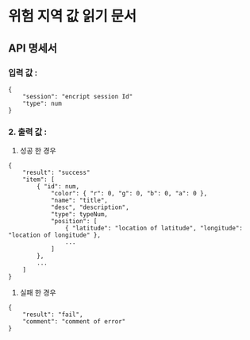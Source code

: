 # 위험 지역 값 읽기 문서

## API 명세서 
### 입력 값 :
```
{
    "session": "encript session Id"
    "type": num
}
```
### 2. 출력 값 :
   1. 성공 한 경우
```
{
    "result": "success"
    "item": [
        { "id": num,
            "color": { "r": 0, "g": 0, "b": 0, "a": 0 },
            "name": "title",
            "desc", "description",
            "type": typeNum,
            "position": [
                { "latitude": "location of latitude", "longitude": "location of longitude" },
                ...
            ]
        },
        ...
    ]
}
```
   1. 실패 한 경우

```
{
    "result": "fail",
    "comment": "comment of error"
}
```